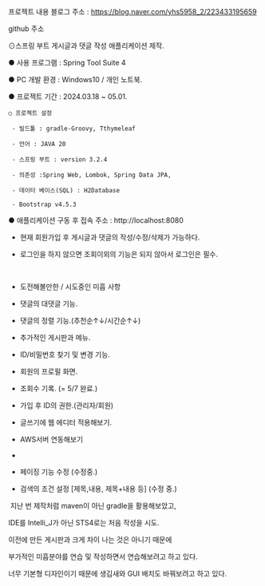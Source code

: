 프로젝트 내용
블로그 주소 : https://blog.naver.com/yhs5958_2/223433195659

github 주소

⊙스프링 부트 게시글과 댓글 작성 애플리케이션 제작.

  ● 사용 프로그램 : Spring Tool Suite 4

  ● PC 개발 환경 : Windows10 / 개인 노트북.

  ● 프로젝트 기간 : 2024.03.18 ~ 05.01.

    ○ 프로젝트 설정

     - 빌드툴 : gradle-Groovy, Tthymeleaf

     - 언어 : JAVA 20

     - 스프링 부트 : version 3.2.4

     - 의존성 :Spring Web, Lombok, Spring Data JPA, 

     - 데이터 베이스(SQL) : H2Database 

     - Bootstrap v4.5.3

  ● 애플리케이션 구동 후 접속 주소 :  http://localhost:8080

 - 현재 회원가입 후 게시글과 댓글의 작성/수정/삭제가 가능하다.

 - 로그인을 하지 않으면 조회이외의 기능은 되지 않아서 로그인은 필수.

​

 * 도전해볼만한 / 시도중인 미흡 사항

 - 댓글의 대댓글 기능.

 - 댓글의 정렬 기능.(추천순↑↓/시간순↑↓)

 - 추가적인 게시판과 메뉴.

 - ID/비밀번호 찾기 및 변경 기능.

 - 회원의 프로필 화면.

 - 조회수 기록. (= 5/7 완료.)

 - 가입 후 ID의 권한.(관리자/회원)

 - 글쓰기에 웹 에디터 적용해보기.

 - AWS서버 연동해보기
 - 
 - 페이징 기능 수정 (수정중.)

 - 검색의 조건 설정 [제목,내용, 제목+내용 등] (수정 중.)

​
지난 번 제작처럼 maven이 아닌 gradle을 활용해보았고, 

IDE를 Intelli_J가 아닌 STS4로는 처음 작성을 시도.
​

이전에 만든 게시판과 크게 차이 나는 것은 아니기 때문에 

부가적인 미흡분야를 연습 및 작성하면서 연습해보려고 하고 있다.

너무 기본형 디자인이기 때문에 생김새와 GUI 배치도 바꿔보려고 하고 있다.
